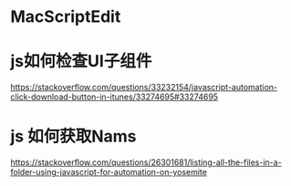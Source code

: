 # MacScriptEdit

# js如何检查UI子组件
https://stackoverflow.com/questions/33232154/javascript-automation-click-download-button-in-itunes/33274695#33274695
# js 如何获取Nams
https://stackoverflow.com/questions/26301681/listing-all-the-files-in-a-folder-using-javascript-for-automation-on-yosemite
